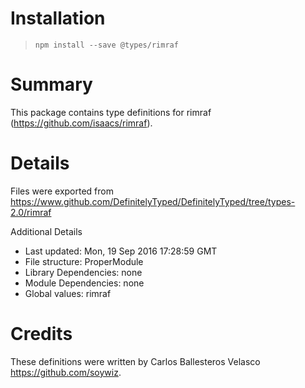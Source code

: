 # Installation
> `npm install --save @types/rimraf`

# Summary
This package contains type definitions for rimraf (https://github.com/isaacs/rimraf).

# Details
Files were exported from https://www.github.com/DefinitelyTyped/DefinitelyTyped/tree/types-2.0/rimraf

Additional Details
 * Last updated: Mon, 19 Sep 2016 17:28:59 GMT
 * File structure: ProperModule
 * Library Dependencies: none
 * Module Dependencies: none
 * Global values: rimraf

# Credits
These definitions were written by Carlos Ballesteros Velasco <https://github.com/soywiz>.
